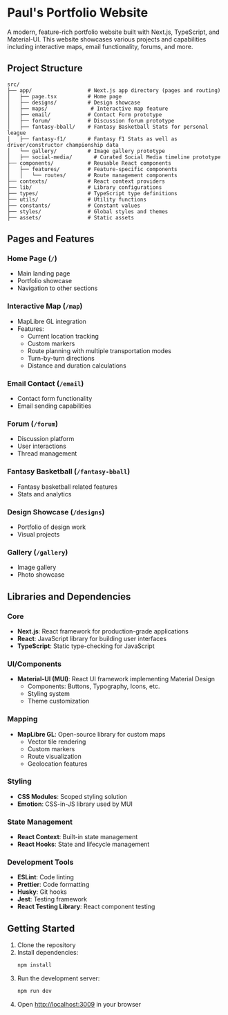 # Paul's Portfolio Website

A modern, feature-rich portfolio website built with Next.js, TypeScript, and Material-UI. This website showcases various projects and capabilities including interactive maps, email functionality, forums, and more.

## Project Structure

```
src/
├── app/                  # Next.js app directory (pages and routing)
│   ├── page.tsx          # Home page
│   ├── designs/          # Design showcase
│   ├── maps/              # Interactive map feature
│   ├── email/            # Contact Form prototype
│   ├── forum/            # Discussion forum prototype
│   ├── fantasy-bball/    # Fantasy Basketball Stats for personal league
│   ├── fantasy-f1/       # Fantasy F1 Stats as well as driver/constructor championship data
│   └── gallery/          # Image gallery prototype
│   ├── social-media/       # Curated Social Media timeline prototype
├── components/           # Reusable React components
│   ├── features/         # Feature-specific components
│   │   └── routes/       # Route management components
├── contexts/             # React context providers
├── lib/                  # Library configurations
├── types/                # TypeScript type definitions
├── utils/                # Utility functions
├── constants/            # Constant values
├── styles/               # Global styles and themes
├── assets/               # Static assets

```

## Pages and Features

### Home Page (`/`)

- Main landing page
- Portfolio showcase
- Navigation to other sections

### Interactive Map (`/map`)

- MapLibre GL integration
- Features:
    - Current location tracking
    - Custom markers
    - Route planning with multiple transportation modes
    - Turn-by-turn directions
    - Distance and duration calculations

### Email Contact (`/email`)

- Contact form functionality
- Email sending capabilities

### Forum (`/forum`)

- Discussion platform
- User interactions
- Thread management

### Fantasy Basketball (`/fantasy-bball`)

- Fantasy basketball related features
- Stats and analytics

### Design Showcase (`/designs`)

- Portfolio of design work
- Visual projects

### Gallery (`/gallery`)

- Image gallery
- Photo showcase

## Libraries and Dependencies

### Core

- **Next.js**: React framework for production-grade applications
- **React**: JavaScript library for building user interfaces
- **TypeScript**: Static type-checking for JavaScript

### UI/Components

- **Material-UI (MUI)**: React UI framework implementing Material Design
    - Components: Buttons, Typography, Icons, etc.
    - Styling system
    - Theme customization

### Mapping

- **MapLibre GL**: Open-source library for custom maps
    - Vector tile rendering
    - Custom markers
    - Route visualization
    - Geolocation features

### Styling

- **CSS Modules**: Scoped styling solution
- **Emotion**: CSS-in-JS library used by MUI

### State Management

- **React Context**: Built-in state management
- **React Hooks**: State and lifecycle management

### Development Tools

- **ESLint**: Code linting
- **Prettier**: Code formatting
- **Husky**: Git hooks
- **Jest**: Testing framework
- **React Testing Library**: React component testing

## Getting Started

1. Clone the repository
2. Install dependencies:
    ```bash
    npm install
    ```
3. Run the development server:
    ```bash
    npm run dev
    ```
4. Open [http://localhost:3009](http://localhost:3009) in your browser
